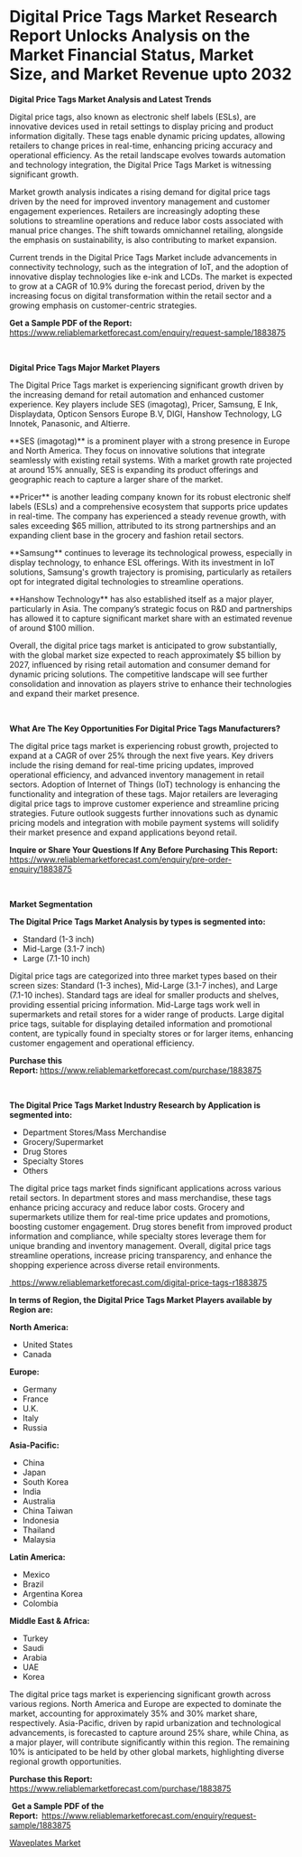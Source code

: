 <p><h1>Digital Price Tags Market Research Report Unlocks Analysis on the Market Financial Status, Market Size, and Market Revenue upto 2032</h1></p><p><strong>Digital Price Tags Market Analysis and Latest Trends</strong></p>
<p><p>Digital price tags, also known as electronic shelf labels (ESLs), are innovative devices used in retail settings to display pricing and product information digitally. These tags enable dynamic pricing updates, allowing retailers to change prices in real-time, enhancing pricing accuracy and operational efficiency. As the retail landscape evolves towards automation and technology integration, the Digital Price Tags Market is witnessing significant growth.</p><p>Market growth analysis indicates a rising demand for digital price tags driven by the need for improved inventory management and customer engagement experiences. Retailers are increasingly adopting these solutions to streamline operations and reduce labor costs associated with manual price changes. The shift towards omnichannel retailing, alongside the emphasis on sustainability, is also contributing to market expansion.</p><p>Current trends in the Digital Price Tags Market include advancements in connectivity technology, such as the integration of IoT, and the adoption of innovative display technologies like e-ink and LCDs. The market is expected to grow at a CAGR of 10.9% during the forecast period, driven by the increasing focus on digital transformation within the retail sector and a growing emphasis on customer-centric strategies.</p></p>
<p><strong>Get a Sample PDF of the Report:&nbsp;</strong> <a href="https://www.reliablemarketforecast.com/enquiry/request-sample/1883875?utm_campaign=1169&utm_medium=2&utm_source=Github&utm_content=ia&utm_term=11022025&utm_id=digital-price-tags">https://www.reliablemarketforecast.com/enquiry/request-sample/1883875</a></p>
<p>&nbsp;</p>
<p><strong>Digital Price Tags Major Market Players</strong></p>
<p><p>The Digital Price Tags market is experiencing significant growth driven by the increasing demand for retail automation and enhanced customer experience. Key players include SES (imagotag), Pricer, Samsung, E Ink, Displaydata, Opticon Sensors Europe B.V, DIGI, Hanshow Technology, LG Innotek, Panasonic, and Altierre.</p><p>**SES (imagotag)** is a prominent player with a strong presence in Europe and North America. They focus on innovative solutions that integrate seamlessly with existing retail systems. With a market growth rate projected at around 15% annually, SES is expanding its product offerings and geographic reach to capture a larger share of the market.</p><p>**Pricer** is another leading company known for its robust electronic shelf labels (ESLs) and a comprehensive ecosystem that supports price updates in real-time. The company has experienced a steady revenue growth, with sales exceeding $65 million, attributed to its strong partnerships and an expanding client base in the grocery and fashion retail sectors.</p><p>**Samsung** continues to leverage its technological prowess, especially in display technology, to enhance ESL offerings. With its investment in IoT solutions, Samsung's growth trajectory is promising, particularly as retailers opt for integrated digital technologies to streamline operations.</p><p>**Hanshow Technology** has also established itself as a major player, particularly in Asia. The company’s strategic focus on R&D and partnerships has allowed it to capture significant market share with an estimated revenue of around $100 million.</p><p>Overall, the digital price tags market is anticipated to grow substantially, with the global market size expected to reach approximately $5 billion by 2027, influenced by rising retail automation and consumer demand for dynamic pricing solutions. The competitive landscape will see further consolidation and innovation as players strive to enhance their technologies and expand their market presence.</p></p>
<p>&nbsp;</p>
<p><strong>What Are The Key Opportunities For Digital Price Tags Manufacturers?</strong></p>
<p><p>The digital price tags market is experiencing robust growth, projected to expand at a CAGR of over 25% through the next five years. Key drivers include the rising demand for real-time pricing updates, improved operational efficiency, and advanced inventory management in retail sectors. Adoption of Internet of Things (IoT) technology is enhancing the functionality and integration of these tags. Major retailers are leveraging digital price tags to improve customer experience and streamline pricing strategies. Future outlook suggests further innovations such as dynamic pricing models and integration with mobile payment systems will solidify their market presence and expand applications beyond retail.</p></p>
<p><strong>Inquire or Share Your Questions If Any Before Purchasing This Report:</strong> <a href="https://www.reliablemarketforecast.com/enquiry/pre-order-enquiry/1883875?utm_campaign=1169&utm_medium=2&utm_source=Github&utm_content=ia&utm_term=11022025&utm_id=digital-price-tags">https://www.reliablemarketforecast.com/enquiry/pre-order-enquiry/1883875</a></p>
<p>&nbsp;</p>
<p><strong>Market Segmentation</strong></p>
<p><strong>The Digital Price Tags Market Analysis by types is segmented into:</strong></p>
<p><ul><li>Standard (1-3 inch)</li><li>Mid-Large (3.1-7 inch)</li><li>Large (7.1-10 inch)</li></ul></p>
<p><p>Digital price tags are categorized into three market types based on their screen sizes: Standard (1-3 inches), Mid-Large (3.1-7 inches), and Large (7.1-10 inches). Standard tags are ideal for smaller products and shelves, providing essential pricing information. Mid-Large tags work well in supermarkets and retail stores for a wider range of products. Large digital price tags, suitable for displaying detailed information and promotional content, are typically found in specialty stores or for larger items, enhancing customer engagement and operational efficiency.</p></p>
<p><strong>Purchase this Report:&nbsp;</strong><a href="https://www.reliablemarketforecast.com/purchase/1883875?utm_campaign=1169&utm_medium=2&utm_source=Github&utm_content=ia&utm_term=11022025&utm_id=digital-price-tags">https://www.reliablemarketforecast.com/purchase/1883875</a></p>
<p>&nbsp;</p>
<p><strong>The Digital Price Tags Market Industry Research by Application is segmented into:</strong></p>
<p><ul><li>Department Stores/Mass Merchandise</li><li>Grocery/Supermarket</li><li>Drug Stores</li><li>Specialty Stores</li><li>Others</li></ul></p>
<p><p>The digital price tags market finds significant applications across various retail sectors. In department stores and mass merchandise, these tags enhance pricing accuracy and reduce labor costs. Grocery and supermarkets utilize them for real-time price updates and promotions, boosting customer engagement. Drug stores benefit from improved product information and compliance, while specialty stores leverage them for unique branding and inventory management. Overall, digital price tags streamline operations, increase pricing transparency, and enhance the shopping experience across diverse retail environments.</p></p>
<p><a href="https://www.reliablemarketforecast.com/digital-price-tags-r1883875?utm_campaign=1169&utm_medium=2&utm_source=Github&utm_content=ia&utm_term=11022025&utm_id=digital-price-tags">&nbsp;https://www.reliablemarketforecast.com/digital-price-tags-r1883875</a></p>
<p><strong>In terms of Region, the Digital Price Tags Market Players available by Region are:</strong></p>
<p>
    <p> <strong> North America: </strong>
        <ul>
            <li>United States</li>
            <li>Canada</li>
        </ul>
        </p> 
    <p> <strong> Europe: </strong>
        <ul>
            <li>Germany</li>
            <li>France</li>
            <li>U.K.</li>
            <li>Italy</li>
            <li>Russia</li>
        </ul>
        </p> 
    <p> <strong> Asia-Pacific: </strong>
        <ul>
            <li>China</li>
            <li>Japan</li>
            <li>South Korea</li>
            <li>India</li>
            <li>Australia</li>
            <li>China Taiwan</li>
            <li>Indonesia</li>
            <li>Thailand</li>
            <li>Malaysia</li>
        </ul>
        </p> 
    <p> <strong> Latin America: </strong>
        <ul>
            <li>Mexico</li>
            <li>Brazil</li>
            <li>Argentina Korea</li>
            <li>Colombia</li>
        </ul>
        </p> 
    <p> <strong> Middle East & Africa: </strong>
        <ul>
            <li>Turkey</li>
            <li>Saudi</li>
            <li>Arabia</li>
            <li>UAE</li>
            <li>Korea</li>
        </ul>
    </p>
    </p>
<p><p>The digital price tags market is experiencing significant growth across various regions. North America and Europe are expected to dominate the market, accounting for approximately 35% and 30% market share, respectively. Asia-Pacific, driven by rapid urbanization and technological advancements, is forecasted to capture around 25% share, while China, as a major player, will contribute significantly within this region. The remaining 10% is anticipated to be held by other global markets, highlighting diverse regional growth opportunities.</p></p>
<p><strong>Purchase this Report: </strong><a href="https://www.reliablemarketforecast.com/purchase/1883875?utm_campaign=1169&utm_medium=2&utm_source=Github&utm_content=ia&utm_term=11022025&utm_id=digital-price-tags">https://www.reliablemarketforecast.com/purchase/1883875</a></p>
<p>&nbsp;<strong>Get a Sample PDF of the Report:&nbsp;&nbsp;</strong><a href="https://www.reliablemarketforecast.com/enquiry/request-sample/1883875?utm_campaign=1169&utm_medium=2&utm_source=Github&utm_content=ia&utm_term=11022025&utm_id=digital-price-tags">https://www.reliablemarketforecast.com/enquiry/request-sample/1883875</a></p>
<p><strong></strong></p>
<p><p><a href="https://github.com/pizolina/Market-Research-Report-List-7/blob/main/waveplates-market.md?utm_campaign=1169&utm_medium=2&utm_source=Github&utm_content=ia&utm_term=11022025&utm_id=digital-price-tags">Waveplates Market</a></p></p>
